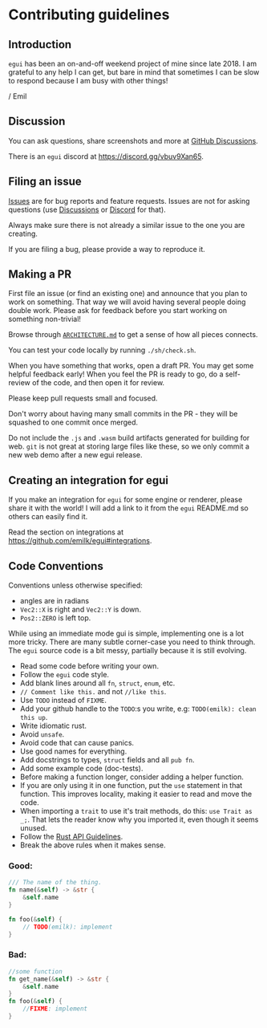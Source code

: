 # Contributing guidelines

## Introduction

`egui` has been an on-and-off weekend project of mine since late 2018. I am grateful to any help I can get, but bare in
mind that sometimes I can be slow to respond because I am busy with other things!

/ Emil

## Discussion

You can ask questions, share screenshots and more at [GitHub Discussions](https://github.com/emilk/egui/discussions).

There is an `egui` discord at <https://discord.gg/vbuv9Xan65>.

## Filing an issue

[Issues](https://github.com/emilk/egui/issues) are for bug reports and feature requests. Issues are not for asking
questions (use [Discussions](https://github.com/emilk/egui/discussions) or [Discord](https://discord.gg/vbuv9Xan65) for
that).

Always make sure there is not already a similar issue to the one you are creating.

If you are filing a bug, please provide a way to reproduce it.

## Making a PR

First file an issue (or find an existing one) and announce that you plan to work on something. That way we will avoid
having several people doing double work. Please ask for feedback before you start working on something non-trivial!

Browse through [`ARCHITECTURE.md`](https://github.com/emilk/egui/blob/master/ARCHITECTURE.md) to get a sense of how all
pieces connects.

You can test your code locally by running `./sh/check.sh`.

When you have something that works, open a draft PR. You may get some helpful feedback early!
When you feel the PR is ready to go, do a self-review of the code, and then open it for review.

Please keep pull requests small and focused.

Don't worry about having many small commits in the PR - they will be squashed to one commit once merged.

Do not include the `.js` and `.wasm` build artifacts generated for building for web.
`git` is not great at storing large files like these, so we only commit a new web demo after a new egui release.

## Creating an integration for egui

If you make an integration for `egui` for some engine or renderer, please share it with the world!
I will add a link to it from the `egui` README.md so others can easily find it.

Read the section on integrations at <https://github.com/emilk/egui#integrations>.

## Code Conventions

Conventions unless otherwise specified:

* angles are in radians
* `Vec2::X` is right and `Vec2::Y` is down.
* `Pos2::ZERO` is left top.

While using an immediate mode gui is simple, implementing one is a lot more tricky. There are many subtle corner-case
you need to think through. The `egui` source code is a bit messy, partially because it is still evolving.

* Read some code before writing your own.
* Follow the `egui` code style.
* Add blank lines around all `fn`, `struct`, `enum`, etc.
* `// Comment like this.` and not `//like this`.
* Use `TODO` instead of `FIXME`.
* Add your github handle to the `TODO`:s you write, e.g: `TODO(emilk): clean this up`.
* Write idiomatic rust.
* Avoid `unsafe`.
* Avoid code that can cause panics.
* Use good names for everything.
* Add docstrings to types, `struct` fields and all `pub fn`.
* Add some example code (doc-tests).
* Before making a function longer, consider adding a helper function.
* If you are only using it in one function, put the `use` statement in that function. This improves locality, making it
  easier to read and move the code.
* When importing a `trait` to use it's trait methods, do this: `use Trait as _;`. That lets the reader know why you
  imported it, even though it seems unused.
* Follow the [Rust API Guidelines](https://rust-lang.github.io/api-guidelines/).
* Break the above rules when it makes sense.

### Good:

``` rust
/// The name of the thing.
fn name(&self) -> &str {
    &self.name
}

fn foo(&self) {
    // TODO(emilk): implement
}
```

### Bad:

``` rust
//some function
fn get_name(&self) -> &str {
    &self.name
}
fn foo(&self) {
    //FIXME: implement
}
```
